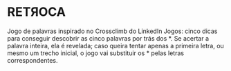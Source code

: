 # RETЯOCA 
Jogo de palavras inspirado no Crossclimb do LinkedIn Jogos: cinco dicas para conseguir descobrir as cinco palavras por trás dos *. Se acertar a palavra inteira, ela é revelada; caso queira tentar apenas a primeira letra, ou mesmo um trecho inicial, o jogo vai substituir os * pelas letras correspondentes. 
